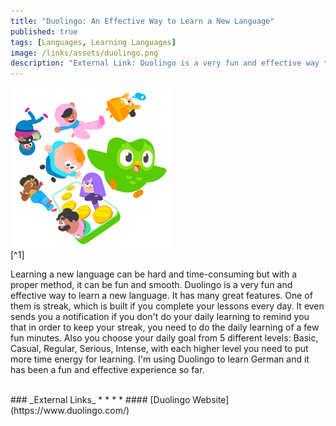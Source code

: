 ```yaml
---
title: "Duolingo: An Effective Way to Learn a New Language"
published: true
tags: [Languages, Learning Languages]
image: /links/assets/duolingo.png
description: "External Link: Duolingo is a very fun and effective way to learn a new language."
---
```


![](/links/assets/duolingo.png)
<br>
[^1]

Learning a new language can be hard and time-consuming but with a proper method, it can be fun and smooth. Duolingo is a very fun and effective way to learn a new language. It has many great features. One of them is streak, which is built if you complete your lessons every day. It even sends you a notification if you don't do your daily learning to remind you that in order to keep your streak, you need to do the daily learning of a few fun minutes. Also you choose your daily goal from 5 different levels: Basic, Casual, Regular, Serious, Intense, with each higher level you need to put more time energy for learning.
I'm using Duolingo to learn German and it has been a fun and effective experience so far.

<br>
### _External Links_
* * *
* #### [Duolingo Website](https://www.duolingo.com/)
